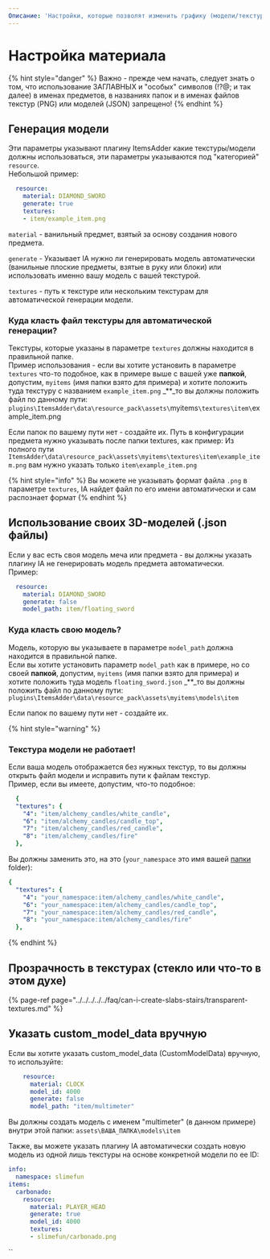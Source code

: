 ```yaml
---
Описание: 'Настройки, которые позволят изменить графику (модели/текстуры) для предметов'
---
```


# Настройка материала

{% hint style="danger" %}
Важно - прежде чем начать, следует знать о том, что использование ЗАГЛАВНЫХ и "особых" символов \(!?@; и так далее\) в именах предметов, в названиях папок и в именах файлов текстур \(PNG\) или моделей \(JSON\) запрещено!
{% endhint %}

## Генерация модели

Эти параметры указывают плагину ItemsAdder какие текстуры/модели должны использоваться, эти параметры указываются под "категорией" `resource`.  
Небольшой пример:

```yaml
  resource:
    material: DIAMOND_SWORD
    generate: true
    textures:
    - item/example_item.png
```

`material` - ванильный предмет, взятый за основу создания нового предмета.

`generate` - Указывает IA нужно ли генерировать модель автоматически \(ванильные плоские предметы, взятые в руку или блоки\) или использовать именно вашу модель с вашей текстурой.

`textures` - путь к текстуре или нескольким текстурам для автоматической генерации модели.

### Куда класть файл текстуры для автоматической генерации?

Текстуры, которые указаны в параметре `textures` должны находится в правильной папке.  
Пример использования - если вы хотите установить в параметре `textures` что-то подобное, как в примере выше с вашей уже **папкой**, допустим, `myitems` \(имя папки взято для примера\) и хотите положить туда текстуру с названием `example_item.png` _\*\*_то вы должны положить файл по данному пути: `plugins\ItemsAdder\data\resource_pack\assets\`myitems`\textures\item\`example\_item.png

Если папок по вашему пути нет - создайте их. Путь в конфигурации предмета нужно указывать после папки textures, как пример: Из полного пути `ItemsAdder\data\resource_pack\assets\myitems\textures\item\example_item.png` вам нужно указать только `item\example_item.png`

{% hint style="info" %}
Вы можете не указывать формат файла `.png` в параметре `textures`, IA найдет файл по его имени автоматически и сам распознает формат
{% endhint %}

## Использование своих 3D-моделей \(.json файлы\)

Если у вас есть своя модель меча или предмета - вы должны указать плагину IA не генерировать модель предмета автоматически.  
Пример:

```yaml
  resource:
    material: DIAMOND_SWORD
    generate: false
    model_path: item/floating_sword
```

### Куда класть свою модель?

Модель, которую вы указываете в параметре `model_path` должна находится в правильной папке.  
Если вы хотите установить параметр `model_path` как в примере, но со своей **папкой**, допустим, `myitems` \(имя папки взято для примера\) и хотите положить туда модель `floating_sword.json` _\*\*_то вы должны положить файл по данному пути: `plugins\ItemsAdder\data\resource_pack\assets\myitems\models\item`

Если папок по вашему пути нет - создайте их.

{% hint style="warning" %}
### Текстура модели не работает!

Если ваша модель отображается без нужных текстур, то вы должны открыть файл модели и исправить пути к файлам текстур.  
Пример, если вы имеете, допустим, что-то подобное:

```yaml
  {
  "textures": {
    "4": "item/alchemy_candles/white_candle",
    "6": "item/alchemy_candles/candle_top",
    "7": "item/alchemy_candles/red_candle",
    "8": "item/alchemy_candles/fire"
  },
```

Вы должны заменить это, на это \(`your_namespace` это имя вашей [папки ](../../../beginners/basic-concepts/namespace.md)folder\):

```yaml
{
  "textures": {
    "4": "your_namespace:item/alchemy_candles/white_candle",
    "6": "your_namespace:item/alchemy_candles/candle_top",
    "7": "your_namespace:item/alchemy_candles/red_candle",
    "8": "your_namespace:item/alchemy_candles/fire"
  },
```
{% endhint %}

## Прозрачность в текстурах \(стекло или что-то в этом духе\)

{% page-ref page="../../../../../faq/can-i-create-slabs-stairs/transparent-textures.md" %}

## Указать custom\_model\_data вручную

Если вы хотите указать custom\_model\_data \(CustomModelData\) вручную, то используйте:

```yaml
    resource:
      material: CLOCK
      model_id: 4000
      generate: false
      model_path: "item/multimeter"
```

Вы должны создать модель с именем "multimeter" \(в данном примере\) внутри этой папки: `assets\ВАША_ПАПКА\models\item`

Также, вы можете указать плагину IA автоматически создать новую модель из одной лишь текстуры на основе конкретной модели по ее ID:

```yaml
info:
  namespace: slimefun
items:
  carbonado:
    resource:
      material: PLAYER_HEAD
      generate: true
      model_id: 4000
      textures:
      - slimefun/carbonado.png
```

\`\`

